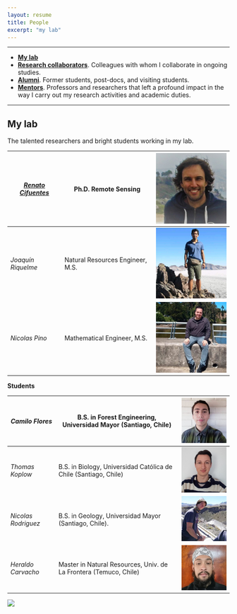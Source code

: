 ```yaml
---
layout: resume
title: People
excerpt: "my lab"
---
```



--------

* **[My lab](./people.md)**
* **[Research collaborators](./collabora.md)**. Colleagues with whom I collaborate in ongoing studies.
* **[Alumni](./alumni.md)**. Former students, post-docs, and visiting students.
* **[Mentors](./mentors.md)**. Professors and researchers that left a profound impact in the way I carry out my research activities and academic duties. 

--------

## My lab
The talented researchers and bright students working in my lab.

|*[Renato Cifuentes](https://www.researchgate.net/profile/Renato_Cifuentes)*|Ph.D. Remote Sensing|![](images/renato_2.jpg)|
| -------- | ---------- |---------- |
|*Joaquín Riquelme*|Natural Resources Engineer, M.S.|![](images/joaquin_2.jpg)|
|*Nicolas Pino*|Mathematical Engineer, M.S.|![](images/NicoP_2.jpg)|


__Students__

| *Camilo Flores* | B.S. in Forest Engineering, Universidad Mayor (Santiago, Chile)|![](images/camilo_2.jpg)|
| -------- | ---------- |---------- |
| *Thomas Koplow* | B.S. in Biology, Universidad Católica de Chile (Santiago, Chile)|![](images/thomas_2.jpg)|
| *Nicolas Rodriguez* | B.S. in Geology, Universidad Mayor (Santiago, Chile).|![](images/nicoR_2.jpg)|
| *Heraldo Carvacho*| Master in Natural Resources, Univ. de La Frontera (Temuco, Chile)|![](images/heraldo_2.jpg)|


![](images/groupRuca.jpg)

<!-- ### Footer
Former students, post-docs, and visiting students..  Furthermore, I have listed former students at various levels, conditions, and institutions. Besides, a link to my current research collaborators. 
Our lab investigates how forest ecosystems change through time. We use both mathematical, theoretical, statistical and empirical approaches to address several research questions related to the development of forests; tree allometry; the scaling of tree-level processes to ecosystems; and the building of forest growth model. Our research also includes the long-term monitoring of the temperate forests in southern Chile.
![](images/groupRuca.jpg){width=200px height=200px}
![](images/droneYo.JPG)
![Kitten](images/groupRuca.jpg){:height="36px" width="36px"}
__Postdoc__
* *Renato Cifuentes*, Ph.D.
__Research assistants__
* *Joaquín Riquelme*, Natural Resources Engineer, M.S.
* *Nicolas Pino*, Mathematical Engineer.
__Visiting graduate students__
* *Patricio Ojeda*, Doctoral program in Forest Sciences, Universidad Austral de Chile (Valdivia, Chile)
![Kitten](images/groupRuca.jpg){ width=50%}
<img src="images/groupRuca.jpg" alt="drawing" width="200"/>
Last updated: August 2020 -->
